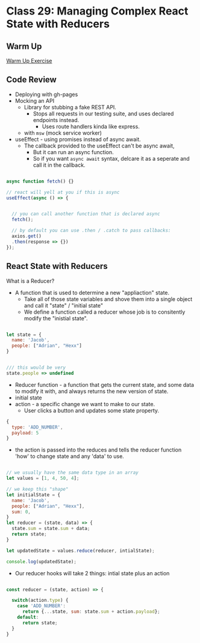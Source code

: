 # Class 29: Managing Complex React State with Reducers

## Warm Up

[Warm Up Exercise](https://github.com/codefellows/seattle-code-javascript-401d44/tree/main/class-29/warm-up)

## Code Review

* Deploying with gh-pages
* Mocking an API
  * Library for stubbing a fake REST API.
    * Stops all requests in our testing suite, and uses declared endpoints instead.
      * Uses route handlers kinda like express.
  * with `msw` (mock service worker)
* useEffect - using promises instead of async await.
  * The callback provided to the useEffect can't be async await,
    * But it can run an async function.
    * So if you want `async await` syntax, delcare it as a seperate and call it in the callback.

```js

async function fetch() {}

// react will yell at you if this is async
useEffect(async () => {


  // you can call another function that is declared async
  fetch();

  // by default you can use .then / .catch to pass callbacks:
  axios.get()
  .then(response => {})
});

```

## React State with Reducers

What is a Reducer?

* A function that is used to determine a new "appliaction" state.
  * Take all of those state variables and shove them into a single object and call it "state" / "initial state"
  * We define a function called a reducer whose job is to consitently modify the "inistial state".

```js

let state = {
  name: 'Jacob',
  people: ["Adrian", "Hexx"]
}


/// this would be very
state.people => undefined
```

* Reducer function - a function that gets the current state, and some data to modify it with, and always returns the new version of state.
* initial state
* action - a specific change we want to make to our state.
  * User clicks a button and updates some state property.

```js
{
  type: 'ADD_NUMBER',
  payload: 5
}
```

  * the action is passed into the reduces and tells the reducer function 'how' to change state and any 'data' to use.

```javascript

// we usually have the same data type in an array
let values = [1, 4, 50, 4];

// we keep this "shape"
let initialState = {
  name: 'Jacob',
  people: ["Adrian", "Hexx"],
  sum: 0,
}
let reducer = (state, data) => {
  state.sum = state.sum + data;
  return state;
}

let updatedState = values.reduce(reducer, intialState);

console.log(updatedState);
```

* Our reducer hooks will take 2 things: intial state plus an action
  
```javascript

const reducer = (state, action) => {

  switch(action.type) {
    case 'ADD_NUMBER':
      return {...state, sum: state.sum + action.payload};
    default:
      return state;
  }
}

```
